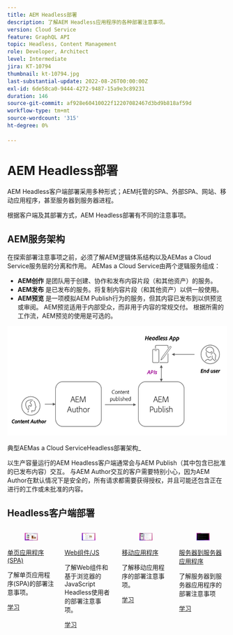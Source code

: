 ```yaml
---
title: AEM Headless部署
description: 了解AEM Headless应用程序的各种部署注意事项。
version: Cloud Service
feature: GraphQL API
topic: Headless, Content Management
role: Developer, Architect
level: Intermediate
jira: KT-10794
thumbnail: kt-10794.jpg
last-substantial-update: 2022-08-26T00:00:00Z
exl-id: 6de58ca0-9444-4272-9487-15a9e3c89231
duration: 146
source-git-commit: af928e60410022f12207082467d3bd9b818af59d
workflow-type: tm+mt
source-wordcount: '315'
ht-degree: 0%

---
```


# AEM Headless部署

AEM Headless客户端部署采用多种形式；AEM托管的SPA、外部SPA、网站、移动应用程序，甚至服务器到服务器进程。

根据客户端及其部署方式，AEM Headless部署有不同的注意事项。

## AEM服务架构

在探索部署注意事项之前，必须了解AEM逻辑体系结构以及AEMas a Cloud Service服务层的分离和作用。 AEMas a Cloud Service由两个逻辑服务组成：

+ __AEM创作__ 是团队用于创建、协作和发布内容片段（和其他资产）的服务。
+ __AEM发布__ 是已发布的服务。将复制内容片段（和其他资产）以供一般使用。
+ __AEM预览__ 是一项模拟AEM Publish行为的服务，但其内容已发布到以供预览或审阅。 AEM预览适用于内部受众，而非用于内容的常规交付。 根据所需的工作流，AEM预览的使用是可选的。

![AEM服务架构](./assets/overview/aem-service-architecture.png)

典型AEMas a Cloud ServiceHeadless部署架构_

以生产容量运行的AEM Headless客户端通常会与AEM Publish（其中包含已批准的已发布内容）交互。 与AEM Author交互的客户需要特别小心，因为AEM Author在默认情况下是安全的，所有请求都需要获得授权，并且可能还包含正在进行的工作或未批准的内容。

## Headless客户端部署

<div class="columns is-multiline">
    <!-- Single-page App (SPA) -->
    <div class="column is-half-tablet is-half-desktop is-one-third-widescreen" aria-label="Single-page App (SPA)" tabindex="0">
       <div class="card">
           <div class="card-image">
               <figure class="image is-16by9">
                   <a href="./spa.md" title="单页应用程序(SPA)" tabindex="-1">
                       <img class="is-bordered-r-small" src="./assets/spa/spa-card.png" alt="单页应用程序(SPA)">
                   </a>
               </figure>
           </div>
           <div class="card-content is-padded-small">
               <div class="content">
                   <p class="headline is-size-6 has-text-weight-bold"><a href="./spa.md" title="单页应用程序(SPA)">单页应用程序(SPA)</a></p>
                   <p class="is-size-6">了解单页应用程序(SPA)的部署注意事项。</p>
                   <a href="./spa.md" class="spectrum-Button spectrum-Button--outline spectrum-Button--primary spectrum-Button--sizeM">
                       <span class="spectrum-Button-label has-no-wrap has-text-weight-bold">学习</span>
                   </a>
               </div>
           </div>
       </div>
    </div>
<!-- Web component/JS -->
<div class="column is-half-tablet is-half-desktop is-one-third-widescreen" aria-label="Web component/JS" tabindex="0">
   <div class="card">
       <div class="card-image">
           <figure class="image is-16by9">
               <a href="./web-component.md" title="Web组件/JS" tabindex="-1">
                   <img class="is-bordered-r-small" src="./assets/web-component/web-component-card.png" alt="Web组件/JS">
               </a>
           </figure>
       </div>
       <div class="card-content is-padded-small">
           <div class="content">
               <p class="headline is-size-6 has-text-weight-bold"><a href="./web-component.md" title="Web组件/JS">Web组件/JS</a></p>
               <p class="is-size-6">了解Web组件和基于浏览器的JavaScript Headless使用者的部署注意事项。</p>
               <a href="./web-component.md" class="spectrum-Button spectrum-Button--outline spectrum-Button--primary spectrum-Button--sizeM">
                   <span class="spectrum-Button-label has-no-wrap has-text-weight-bold">学习</span>
               </a>
           </div>
       </div>
   </div>
</div>
<!-- Mobile apps -->
<div class="column is-half-tablet is-half-desktop is-one-third-widescreen" aria-label="Mobile apps" tabindex="0">
   <div class="card">
       <div class="card-image">
           <figure class="image is-16by9">
               <a href="./mobile.md" title="移动应用程序" tabindex="-1">
                   <img class="is-bordered-r-small" src="./assets/mobile/mobile-card.png" alt="移动应用程序">
               </a>
           </figure>
       </div>
       <div class="card-content is-padded-small">
           <div class="content">
               <p class="headline is-size-6 has-text-weight-bold"><a href="./mobile.md" title="移动应用程序">移动应用程序</a></p>
               <p class="is-size-6">了解移动应用程序的部署注意事项。</p>
               <a href="./mobile.md" class="spectrum-Button spectrum-Button--outline spectrum-Button--primary spectrum-Button--sizeM">
                   <span class="spectrum-Button-label has-no-wrap has-text-weight-bold">学习</span>
               </a>
           </div>
       </div>
   </div>
</div>
<!-- Server-to-server apps -->
<div class="column is-half-tablet is-half-desktop is-one-third-widescreen" aria-label="Server-to-server apps" tabindex="0">
   <div class="card">
       <div class="card-image">
           <figure class="image is-16by9">
               <a href="./server-to-server.md" title="服务器到服务器应用程序" tabindex="-1">
                   <img class="is-bordered-r-small" src="./assets/server-to-server/server-to-server-card.png" alt="服务器到服务器应用程序">
               </a>
           </figure>
       </div>
       <div class="card-content is-padded-small">
           <div class="content">
               <p class="headline is-size-6 has-text-weight-bold"><a href="./server-to-server.md" title="服务器到服务器应用程序">服务器到服务器应用程序</a></p>
               <p class="is-size-6">了解服务器到服务器应用程序的部署注意事项</p>
               <a href="./server-to-server.md" class="spectrum-Button spectrum-Button--outline spectrum-Button--primary spectrum-Button--sizeM">
                   <span class="spectrum-Button-label has-no-wrap has-text-weight-bold">学习</span>
               </a>
           </div>
       </div>
   </div>
</div>
</div>
